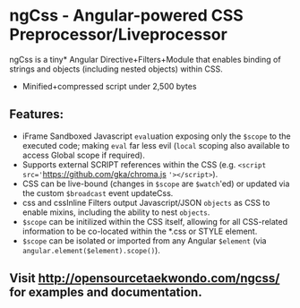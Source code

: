 # ngCss - Angular-powered CSS Preprocessor/Liveprocessor
ngCss is a tiny* Angular Directive+Filters+Module that enables binding of strings and objects (including nested objects) within CSS.
* Minified+compressed script under 2,500 bytes

## Features:
* iFrame Sandboxed Javascript `eval`uation exposing only the `$scope` to the executed code; making `eval` far less evil (`local` scoping also available to access Global scope if required).
* Supports external SCRIPT references within the CSS (e.g. `<script src='`https://github.com/gka/chroma.js `'></script>`).
* CSS can be live-bound (changes in `$scope` are `$watch`'ed) or updated via the custom `$broadcast` event updateCss.
* css and cssInline Filters output Javascript/JSON `objects` as CSS to enable mixins, including the ability to nest `objects`.
* `$scope` can be initilized within the CSS itself, allowing for all CSS-related information to be co-located within the *.css or STYLE element.
* `$scope` can be isolated or imported from any Angular `$element` (via `angular.element($element).scope()`).

## Visit http://opensourcetaekwondo.com/ngcss/ for examples and documentation.
